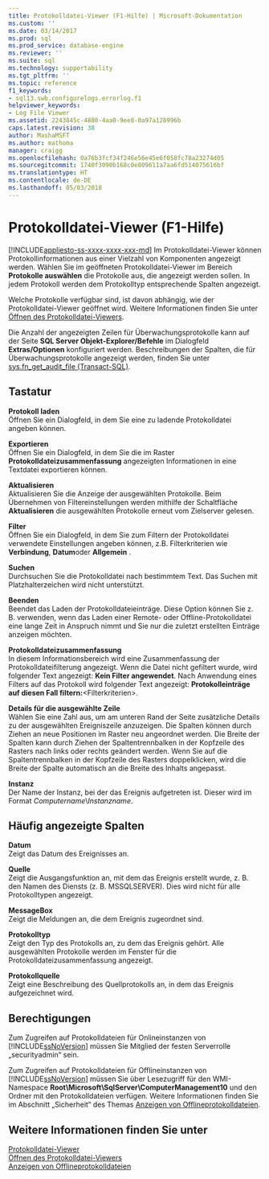 ```yaml
---
title: Protokolldatei-Viewer (F1-Hilfe) | Microsoft-Dokumentation
ms.custom: ''
ms.date: 03/14/2017
ms.prod: sql
ms.prod_service: database-engine
ms.reviewer: ''
ms.suite: sql
ms.technology: supportability
ms.tgt_pltfrm: ''
ms.topic: reference
f1_keywords:
- sql13.swb.configurelogs.errorlog.f1
helpviewer_keywords:
- Log File Viewer
ms.assetid: 2243845c-4880-4aa0-9ee8-0a97a128996b
caps.latest.revision: 38
author: MashaMSFT
ms.author: mathoma
manager: craigg
ms.openlocfilehash: 0a76b3fcf34f246e56e45e6f058fc78a23274d05
ms.sourcegitcommit: 1740f3090b168c0e809611a7aa6fd514075616bf
ms.translationtype: HT
ms.contentlocale: de-DE
ms.lasthandoff: 05/03/2018
---
```

# <a name="log-file-viewer-f1-help"></a>Protokolldatei-Viewer (F1-Hilfe)
[!INCLUDE[appliesto-ss-xxxx-xxxx-xxx-md](../../includes/appliesto-ss-xxxx-xxxx-xxx-md.md)]
  Im Protokolldatei-Viewer können Protokollinformationen aus einer Vielzahl von Komponenten angezeigt werden. Wählen Sie im geöffneten Protokolldatei-Viewer im Bereich **Protokolle auswählen** die Protokolle aus, die angezeigt werden sollen. In jedem Protokoll werden dem Protokolltyp entsprechende Spalten angezeigt.  
  
 Welche Protokolle verfügbar sind, ist davon abhängig, wie der Protokolldatei-Viewer geöffnet wird. Weitere Informationen finden Sie unter [Öffnen des Protokolldatei-Viewers](../../relational-databases/logs/open-log-file-viewer.md).  
  
 Die Anzahl der angezeigten Zeilen für Überwachungsprotokolle kann auf der Seite **SQL Server Objekt-Explorer/Befehle** im Dialogfeld **Extras/Optionen** konfiguriert werden. Beschreibungen der Spalten, die für Überwachungsprotokolle angezeigt werden, finden Sie unter [sys.fn_get_audit_file &#40;Transact-SQL&#41;](../../relational-databases/system-functions/sys-fn-get-audit-file-transact-sql.md).  
  
## <a name="options"></a>Tastatur  
 **Protokoll laden**  
 Öffnen Sie ein Dialogfeld, in dem Sie eine zu ladende Protokolldatei angeben können.  
  
 **Exportieren**  
 Öffnen Sie ein Dialogfeld, in dem Sie die im Raster **Protokolldateizusammenfassung** angezeigten Informationen in eine Textdatei exportieren können.  
  
 **Aktualisieren**  
 Aktualisieren Sie die Anzeige der ausgewählten Protokolle. Beim Übernehmen von Filtereinstellungen werden mithilfe der Schaltfläche **Aktualisieren** die ausgewählten Protokolle erneut vom Zielserver gelesen.  
  
 **Filter**  
 Öffnen Sie ein Dialogfeld, in dem Sie zum Filtern der Protokolldatei verwendete Einstellungen angeben können, z.B. Filterkriterien wie **Verbindung**, **Datum**oder **Allgemein** .  
  
 **Suchen**  
 Durchsuchen Sie die Protokolldatei nach bestimmtem Text. Das Suchen mit Platzhalterzeichen wird nicht unterstützt.  
  
 **Beenden**  
 Beendet das Laden der Protokolldateieinträge. Diese Option können Sie z. B. verwenden, wenn das Laden einer Remote- oder Offline-Protokolldatei eine lange Zeit in Anspruch nimmt und Sie nur die zuletzt erstellten Einträge anzeigen möchten.  
  
 **Protokolldateizusammenfassung**  
 In diesem Informationsbereich wird eine Zusammenfassung der Protokolldateifilterung angezeigt. Wenn die Datei nicht gefiltert wurde, wird folgender Text angezeigt: **Kein Filter angewendet**. Nach Anwendung eines Filters auf das Protokoll wird folgender Text angezeigt: **Protokolleinträge auf diesen Fall filtern:**\<Filterkriterien>.  
  
 **Details für die ausgewählte Zeile**  
 Wählen Sie eine Zahl aus, um am unteren Rand der Seite zusätzliche Details zu der ausgewählten Ereigniszeile anzuzeigen. Die Spalten können durch Ziehen an neue Positionen im Raster neu angeordnet werden. Die Breite der Spalten kann durch Ziehen der Spaltentrennbalken in der Kopfzeile des Rasters nach links oder rechts geändert werden. Wenn Sie auf die Spaltentrennbalken in der Kopfzeile des Rasters doppelklicken, wird die Breite der Spalte automatisch an die Breite des Inhalts angepasst.  
  
 **Instanz**  
 Der Name der Instanz, bei der das Ereignis aufgetreten ist. Dieser wird im Format *Computername*\\*Instanzname*.  
  
## <a name="frequently-displayed-columns"></a>Häufig angezeigte Spalten  
 **Datum**  
 Zeigt das Datum des Ereignisses an.  
  
 **Quelle**  
 Zeigt die Ausgangsfunktion an, mit dem das Ereignis erstellt wurde, z. B. den Namen des Diensts (z. B. MSSQLSERVER). Dies wird nicht für alle Protokolltypen angezeigt.  
  
 **MessageBox**  
 Zeigt die Meldungen an, die dem Ereignis zugeordnet sind.  
  
 **Protokolltyp**  
 Zeigt den Typ des Protokolls an, zu dem das Ereignis gehört. Alle ausgewählten Protokolle werden im Fenster für die Protokolldateizusammenfassung angezeigt.  
  
 **Protokollquelle**  
 Zeigt eine Beschreibung des Quellprotokolls an, in dem das Ereignis aufgezeichnet wird.  
  
## <a name="permissions"></a>Berechtigungen  
 Zum Zugreifen auf Protokolldateien für Onlineinstanzen von [!INCLUDE[ssNoVersion](../../includes/ssnoversion-md.md)] müssen Sie Mitglied der festen Serverrolle „securityadmin“ sein.  
  
 Zum Zugreifen auf Protokolldateien für Offlineinstanzen von [!INCLUDE[ssNoVersion](../../includes/ssnoversion-md.md)] müssen Sie über Lesezugriff für den WMI-Namespace **Root\Microsoft\SqlServer\ComputerManagement10** und den Ordner mit den Protokolldateien verfügen. Weitere Informationen finden Sie im Abschnitt „Sicherheit“ des Themas [Anzeigen von Offlineprotokolldateien](../../relational-databases/logs/view-offline-log-files.md).  
  
## <a name="see-also"></a>Weitere Informationen finden Sie unter  
 [Protokolldatei-Viewer](../../relational-databases/logs/log-file-viewer.md)   
 [Öffnen des Protokolldatei-Viewers](../../relational-databases/logs/open-log-file-viewer.md)   
 [Anzeigen von Offlineprotokolldateien](../../relational-databases/logs/view-offline-log-files.md)  
  
  
